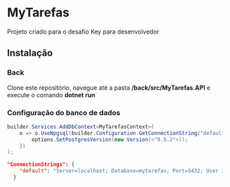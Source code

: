 # MyTarefas

Projeto criado para o desafio Key para desenvolvedor

## Instalação
### Back
Clone este repositório, navegue até a pasta **/back/src/MyTarefas.API** e execute o comando **dotnet run**

### Configuração do banco de dados

```csharp
builder.Services.AddDbContext<MyTarefasContext>(
    o => o.UseNpgsql(builder.Configuration.GetConnectionString("default"), options =>{
        options.SetPostgresVersion(new Version(<"9.5.2">));        
    })
);
```
```json
"ConnectionStrings": {
    "default": "Server=localhost; Database=mytarefas; Port=5432; User Id=postgres; Password=sup"
  }
```
